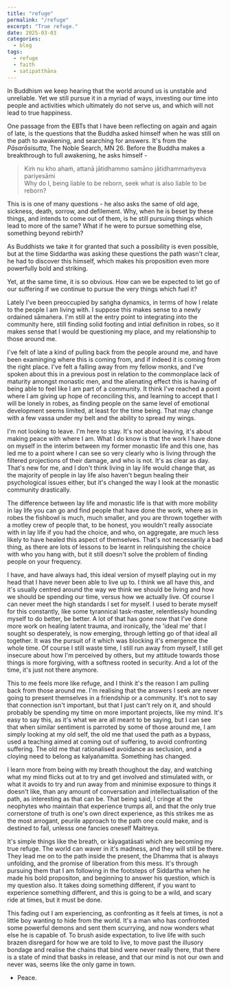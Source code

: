 ```yaml
---
title: "refuge"
permalink: "/refuge" 
excerpt: "True refuge."
date: 2025-03-03
categories:
  - blog 
tags: 
  - refuge
  - faith
  - satipatthāna
--- 
```


In Buddhism we keep hearing that the world around us is unstable and unreliable. Yet we still pursue it in a myriad of ways, investing our time into people and activities which ultimately do not serve us, and which will not lead to true happiness. 

One passage from the EBTs that I have been reflecting on again and again of late, is the questions that the Buddha asked himself when he was still on the path to awakening, and searching for answers. It's from the *Pāsarāsisutta*, The Noble Search, MN 26. Before the Buddha makes a breakthrough to full awakening, he asks himself -

> Kiṁ nu kho ahaṁ, attanā jātidhammo samāno jātidhammaṁyeva pariyesāmi  
> Why do I, being liable to be reborn, seek what is also liable to be reborn?

This is is one of many questions - he also asks the same of old age, sickness, death, sorrow, and defilement. Why, when he is beset by these things, and intends to come out of them, is he still pursuing things which lead to more of the same? What if he were to pursue something else, something beyond rebirth?

As Buddhists we take it for granted that such a possibility is even possible, but at the time Siddartha was asking these questions the path wasn't clear, he had to discover this himself, which makes his proposition even more powerfully bold and striking. 

Yet, at the same time, it is so obvious. How can we be expected to let go of our suffering if we continue to pursue the very things which fuel it?

Lately I've been preoccupied by saṅgha dynamics, in terms of how I relate to the people I am living with. I suppose this makes sense to a newly ordained sāmaṅera. I'm still at the entry point to integrating into the community here, still finding solid footing and intial definition in robes, so it makes sense that I would be questioning my place, and my relationship to those around me. 

I've felt of late a kind of pulling back from the people around me, and have been examinging where this is coming from, and if indeed it is coming from the right place. I've felt a falling away from my fellow monks, and I've spoken about this in a previous post in relation to the commonplace lack of maturity amongst monastic men, and the alienating effect this is having of being able to feel like I am part of a community. It think I've reached a point where I am giving up hope of reconciling this, and learning to accept that I will be lonely in robes, as finding people on the same level of emotional development seems limited, at least for the time being. That may change with a few vassa under my belt and the ability to spread my wings.

I'm not looking to leave. I'm here to stay. It's not about leaving, it's about making peace with where I am. What I do know is that the work I have done on myself in the interim between my former monastic life and this one, has led me to a point where I can see so very clearly who is living through the filtered projections of their damage, and who is not. It's as clear as day. That's new for me, and I don't think living in lay life would change that, as the majority of people in lay life also haven't begun healing their psychological issues either, but it's changed the way I look at the monastic community drastically. 

The difference between lay life and monastic life is that with more mobility in lay life you can go and find people that have done the work, where as in robes the fishbowl is much, much smaller, and you are thrown together with a motley crew of people that, to be honest, you wouldn't really associate with in lay life if you had the choice, and who, on aggregate, are much less likely to have healed this aspect of themselves. That's not necessarily a bad thing, as there are lots of lessons to be learnt in relinquishing the choice with who you hang with, but it still doesn't solve the problem of finding people on your frequency. 

I have, and have always had, this ideal version of myself playing out in my head that I have never been able to live up to. I think we all have this, and it's usually centred around the way we think we should be living and how we should be spending our time, versus how we actually live. Of course I can never meet the high standards I set for myself. I used to berate myself for this constantly, like some tyrannical task-master, relentlessly hounding myself to do better, be better. A lot of that has gone now that I've done more work on healing latent trauma, and ironically, the 'ideal me' that I sought so desperately, is now emerging, through letting go of that ideal all together. It was the pursuit of it which was blocking it's emergence the whole time. Of course I still waste time, I still run away from myself, I still get insecure about how I'm perceived by others, but my attitude towards those things is more forgiving, with a softness rooted in security. And a lot of the time, it's just not there anymore. 

This to me feels more like refuge, and I think it's the reason I am pulling back from those around me. I'm realising that the answers I seek are never going to present themselves in a friendship or a community. It's not to say that connection isn't important, but that I just can't rely on it, and should probably be spending my time on more important projects, like my mind. It's easy to say this, as it's what we are all meant to be saying, but I can see that when similar sentiment is parroted by some of those around me, I am simply looking at my old self, the old me that used the path as a bypass, used a teaching aimed at coming out of suffering, to avoid confronting suffering. The old me that rationalised avoidance as seclusion, and a cloying need to belong as kalyaṅamitta. Something has changed.

I learn more from being with my breath thoughout the day, and watching what my mind flicks out at to try and get involved and stimulated with, or what it avoids to try and run away from and minimise exposure to things it doesn't like, than any amount of conversation and intellectualisation of the path, as interesting as that can be. That being said, I cringe at the neophytes who maintain that experience trumps all, and that the only true cornerstone of truth is one's own direct experience, as this strikes me as the most arrogant, peurile approach to the path one could make, and is destined to fail, unlesss one fancies oneself Maitreya. 

It's simple things like the breath, or kāyagatāsati which are becoming my true refuge. The world can waver in it's madness, and they will still be there. They lead me on to the path inside the present, the Dhamma that is always unfolding, and the promise of liberation from this mess. It's through pursuing them that I am following in the footsteps of Siddartha when he made his bold propositon, and beginning to answer his question, which is my question also. It takes doing something different, if you want to experience something different, and this is going to be a wild, and scary ride at times, but it must be done.  

This fading out I am experiencing, as confronting as it feels at times, is not a little boy wanting to hide from the world. It's a man who has confronted some powerful demons and sent them scurrying, and now wonders what else he is capable of. To brush aside expectation, to live life with such brazen disregard for how we are told to live, to move past the illusory bondage and realise the chains that bind were never really there, that there is a state of mind that basks in release, and that our mind is not our own and never was, seems like the only game in town.

- Peace. 







